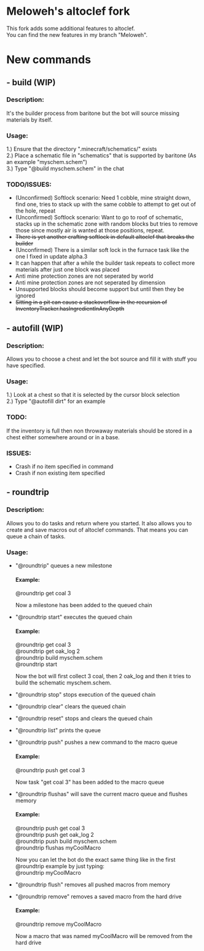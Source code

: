 # Meloweh's altoclef fork
This fork adds some additional features to altoclef.  
You can find the new features in my branch "Meloweh".

# New commands
## - build (WIP)
### Description:
It's the builder process from baritone but the bot will source missing materials by itself.

### Usage: 
1.) Ensure that the directory ".minecraft/schematics/" exists  
2.) Place a schematic file in "schematics" that is supported by baritone (As an example "myschem.schem")  
3.) Type "@build myschem.schem" in the chat  

### TODO/ISSUES:
- (Unconfirmed) Softlock scenario: Need 1 cobble, mine straight down, find one, tries to stack up with the same cobble to attempt to get out of the hole, repeat
- (Unconfirmed) Softlock scenario: Want to go to roof of schematic, stacks up in the schematic zone with random blocks but tries to remove those since mostly air is wanted at those positions, repeat.
- ~~There is yet another crafting softlock in default altoclef that breaks the builder~~
- (Unconfirmed) There is a similar soft lock in the furnace task like the one I fixed in update alpha.3
- It can happen that after a while the builder task repeats to collect more materials after just one block was placed
- Anti mine protection zones are not seperated by world  
- Anti mine protection zones are not seperated by dimension
- Unsupported blocks should become support but until then they be ignored
- ~~Sitting in a pit can cause a stackoverflow in the recursion of InventoryTracker.hasIngredientInAnyDepth~~

## - autofill (WIP)
### Description:
Allows you to choose a chest and let the bot source and fill it with stuff you have specified.

### Usage:
1.) Look at a chest so that it is selected by the cursor block selection  
2.) Type "@autofill dirt" for an example  

### TODO:
If the inventory is full then non throwaway materials should be stored in a chest either somewhere around or in a 
base.

### ISSUES:
- Crash if no item specified in command
- Crash if non existing item specified

## - roundtrip
### Description:
Allows you to do tasks and return where you started.
It also allows you to create and save macros out of altoclef commands. That means you can queue a chain of tasks.

### Usage:
- "@roundtrip" queues a new milestone  

  #### Example:  
  @roundtrip get coal 3  
  
  Now a milestone has been added to the queued chain  

- "@roundtrip start" executes the queued chain  

  #### Example:  
  @roundtrip get coal 3  
  @roundtrip get oak_log 2  
  @roundtrip build myschem.schem  
  @roundtrip start  

  Now the bot will first collect 3 coal, then 2 oak_log and then it tries to build the schematic myschem.schem.  

- "@roundtrip stop" stops execution of the queued chain  
- "@roundtrip clear" clears the queued chain  
- "@roundtrip reset" stops and clears the queued chain  
- "@roundtrip list" prints the queue  
- "@roundtrip push" pushes a new command to the macro queue  

  #### Example:  
  @roundtrip push get coal 3  

  Now task "get coal 3" has been added to the macro queue

- "@roundtrip flushas" will save the current macro queue and flushes memory  

  #### Example:  
  @roundtrip push get coal 3  
  @roundtrip push get oak_log 2  
  @roundtrip push build myschem.schem  
  @roundtrip flushas myCoolMacro  

  Now you can let the bot do the exact same thing like in the first @roundtrip example by just typing:  
  @roundtrip myCoolMacro  

- "@roundtrip flush" removes all pushed macros from memory  
- "@roundtrip remove" removes a saved macro from the hard drive  

  #### Example:  
  @roundtrip remove myCoolMacro  
  
  Now a macro that was named myCoolMacro will be removed from the hard drive  



